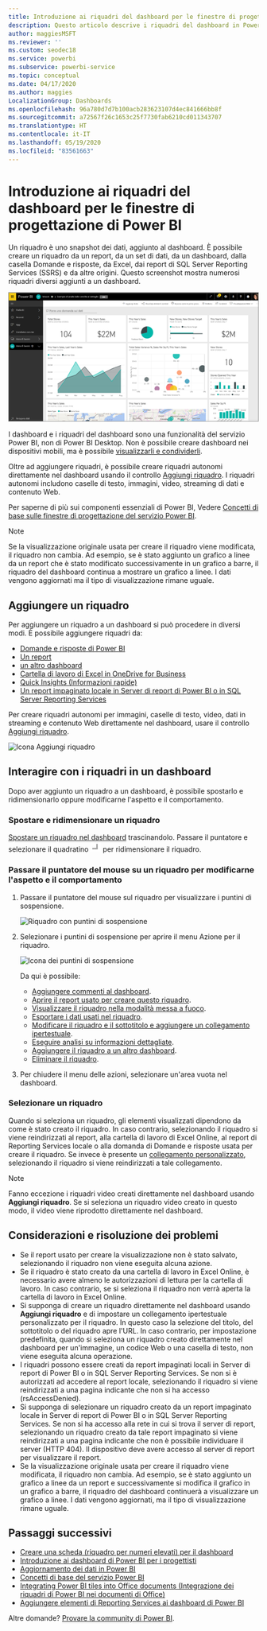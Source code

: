 ```yaml
---
title: Introduzione ai riquadri del dashboard per le finestre di progettazione di Power BI
description: Questo articolo descrive i riquadri del dashboard in Power BI, inclusi i riquadri creati dai report di SQL Server Reporting Services (SSRS).
author: maggiesMSFT
ms.reviewer: ''
ms.custom: seodec18
ms.service: powerbi
ms.subservice: powerbi-service
ms.topic: conceptual
ms.date: 04/17/2020
ms.author: maggies
LocalizationGroup: Dashboards
ms.openlocfilehash: 96a780d7d7b100acb283623107d4ec841666bb8f
ms.sourcegitcommit: a72567f26c1653c25f7730fab6210cd011343707
ms.translationtype: HT
ms.contentlocale: it-IT
ms.lasthandoff: 05/19/2020
ms.locfileid: "83561663"
---
```

# <a name="intro-to-dashboard-tiles-for-power-bi-designers"></a>Introduzione ai riquadri del dashboard per le finestre di progettazione di Power BI

Un riquadro è uno snapshot dei dati, aggiunto al dashboard. È possibile creare un riquadro da un report, da un set di dati, da un dashboard, dalla casella Domande e risposte, da Excel, dai report di SQL Server Reporting Services (SSRS) e da altre origini.  Questo screenshot mostra numerosi riquadri diversi aggiunti a un dashboard.

![Dashboard di Power BI](media/service-dashboard-tiles/power-bi-dashboard.png)

I dashboard e i riquadri del dashboard sono una funzionalità del servizio Power BI, non di Power BI Desktop. Non è possibile creare dashboard nei dispositivi mobili, ma è possibile [visualizzarli e condividerli](../consumer/mobile/mobile-apps-view-dashboard.md).

Oltre ad aggiungere riquadri, è possibile creare riquadri autonomi direttamente nel dashboard usando il controllo [Aggiungi riquadro](service-dashboard-add-widget.md). I riquadri autonomi includono caselle di testo, immagini, video, streaming di dati e contenuto Web.

Per saperne di più sui componenti essenziali di Power BI, Vedere [Concetti di base sulle finestre di progettazione del servizio Power BI](../fundamentals/service-basic-concepts.md).

> [!NOTE]
> Se la visualizzazione originale usata per creare il riquadro viene modificata, il riquadro non cambia.  Ad esempio, se è stato aggiunto un grafico a linee da un report che è stato modificato successivamente in un grafico a barre, il riquadro del dashboard continua a mostrare un grafico a linee. I dati vengono aggiornati ma il tipo di visualizzazione rimane uguale.
> 
> 

## <a name="pin-a-tile"></a>Aggiungere un riquadro
Per aggiungere un riquadro a un dashboard si può procedere in diversi modi. È possibile aggiungere riquadri da:

* [Domande e risposte di Power BI](service-dashboard-pin-tile-from-q-and-a.md)
* [Un report](service-dashboard-pin-tile-from-report.md)
* [un altro dashboard](service-pin-tile-to-another-dashboard.md)
* [Cartella di lavoro di Excel in OneDrive for Business](service-dashboard-pin-tile-from-excel.md)
* [Quick Insights (Informazioni rapide)](service-insights.md)
* [Un report impaginato locale in Server di report di Power BI o in SQL Server Reporting Services](https://docs.microsoft.com/sql/reporting-services/pin-reporting-services-items-to-power-bi-dashboards)

Per creare riquadri autonomi per immagini, caselle di testo, video, dati in streaming e contenuto Web direttamente nel dashboard, usare il controllo [Aggiungi riquadro](service-dashboard-add-widget.md).

  ![Icona Aggiungi riquadro](media/service-dashboard-tiles/add_widgetnew.png)

## <a name="interact-with-tiles-on-a-dashboard"></a>Interagire con i riquadri in un dashboard
Dopo aver aggiunto un riquadro a un dashboard, è possibile spostarlo e ridimensionarlo oppure modificarne l'aspetto e il comportamento.

### <a name="move-and-resize-a-tile"></a>Spostare e ridimensionare un riquadro
[Spostare un riquadro nel dashboard](service-dashboard-edit-tile.md) trascinandolo. Passare il puntatore e selezionare il quadratino ![Quadratino del riquadro](media/service-dashboard-tiles/resize-handle.jpg) per ridimensionare il riquadro.

### <a name="hover-over-a-tile-to-change-the-appearance-and-behavior"></a>Passare il puntatore del mouse su un riquadro per modificarne l'aspetto e il comportamento
1. Passare il puntatore del mouse sul riquadro per visualizzare i puntini di sospensione.
   
    ![Riquadro con puntini di sospensione](media/service-dashboard-tiles/ellipses_new.png)
2. Selezionare i puntini di sospensione per aprire il menu Azione per il riquadro.
   
    ![Icona dei puntini di sospensione](media/service-dashboard-tiles/power-bi-tile-menu.png)
   
    Da qui è possibile:
   
     * [Aggiungere commenti al dashboard](../consumer/end-user-comment.md).
     * [Aprire il report usato per creare questo riquadro](../consumer/end-user-reports.md).  
     * [Visualizzare il riquadro nella modalità messa a fuoco](../consumer/end-user-focus.md).   
     * [Esportare i dati usati nel riquadro](../visuals/power-bi-visualization-export-data.md).
     * [Modificare il riquadro e il sottotitolo e aggiungere un collegamento ipertestuale](service-dashboard-edit-tile.md). 
     * [Eseguire analisi su informazioni dettagliate](service-insights.md). 
     * [Aggiungere il riquadro a un altro dashboard](service-pin-tile-to-another-dashboard.md).
     * [Eliminare il riquadro](service-dashboard-edit-tile.md).

3. Per chiudere il menu delle azioni, selezionare un'area vuota nel dashboard.

### <a name="select-a-tile"></a>Selezionare un riquadro
Quando si seleziona un riquadro, gli elementi visualizzati dipendono da come è stato creato il riquadro. In caso contrario, selezionando il riquadro si viene reindirizzati al report, alla cartella di lavoro di Excel Online, al report di Reporting Services locale o alla domanda di Domande e risposte usata per creare il riquadro. Se invece è presente un [collegamento personalizzato](service-dashboard-edit-tile.md), selezionando il riquadro si viene reindirizzati a tale collegamento.

> [!NOTE]
> Fanno eccezione i riquadri video creati direttamente nel dashboard usando **Aggiungi riquadro**. Se si seleziona un riquadro video creato in questo modo, il video viene riprodotto direttamente nel dashboard.   
> 
> 

## <a name="considerations-and-troubleshooting"></a>Considerazioni e risoluzione dei problemi

* Se il report usato per creare la visualizzazione non è stato salvato, selezionando il riquadro non viene eseguita alcuna azione.
* Se il riquadro è stato creato da una cartella di lavoro in Excel Online, è necessario avere almeno le autorizzazioni di lettura per la cartella di lavoro. In caso contrario, se si seleziona il riquadro non verrà aperta la cartella di lavoro in Excel Online.
* Si supponga di creare un riquadro direttamente nel dashboard usando **Aggiungi riquadro** e di impostare un collegamento ipertestuale personalizzato per il riquadro. In questo caso la selezione del titolo, del sottotitolo o del riquadro apre l'URL. In caso contrario, per impostazione predefinita, quando si seleziona un riquadro creato direttamente nel dashboard per un'immagine, un codice Web o una casella di testo, non viene eseguita alcuna operazione.
* I riquadri possono essere creati da report impaginati locali in Server di report di Power BI o in SQL Server Reporting Services. Se non si è autorizzati ad accedere al report locale, selezionando il riquadro si viene reindirizzati a una pagina indicante che non si ha accesso (rsAccessDenied).
* Si supponga di selezionare un riquadro creato da un report impaginato locale in Server di report di Power BI o in SQL Server Reporting Services. Se non si ha accesso alla rete in cui si trova il server di report, selezionando un riquadro creato da tale report impaginato si viene reindirizzati a una pagina indicante che non è possibile individuare il server (HTTP 404). Il dispositivo deve avere accesso al server di report per visualizzare il report.
* Se la visualizzazione originale usata per creare il riquadro viene modificata, il riquadro non cambia. Ad esempio, se è stato aggiunto un grafico a linee da un report e successivamente si modifica il grafico in un grafico a barre, il riquadro del dashboard continuerà a visualizzare un grafico a linee. I dati vengono aggiornati, ma il tipo di visualizzazione rimane uguale.

## <a name="next-steps"></a>Passaggi successivi
- [Creare una scheda (riquadro per numeri elevati) per il dashboard](../visuals/power-bi-visualization-card.md)
- [Introduzione ai dashboard di Power BI per i progettisti](service-dashboards.md)  
- [Aggiornamento dei dati in Power BI](../connect-data/refresh-data.md)
- [Concetti di base del servizio Power BI](../fundamentals/service-basic-concepts.md)
- [Integrating Power BI tiles into Office documents (Integrazione dei riquadri di Power BI nei documenti di Office)](https://powerbi.microsoft.com/blog/integrating-power-bi-tiles-into-office-documents/)
- [Aggiungere elementi di Reporting Services ai dashboard di Power BI](/sql/reporting-services/pin-reporting-services-items-to-power-bi-dashboards)

Altre domande? [Provare la community di Power BI](https://community.powerbi.com/).
